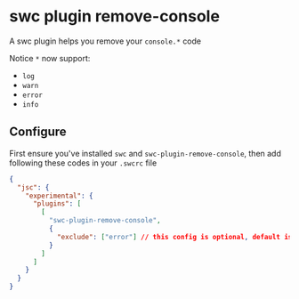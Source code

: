 # swc plugin remove-console

A swc plugin helps you remove your `console.*` code

Notice `*` now support:

- `log`
- `warn`
- `error`
- `info`

## Configure

First ensure you've installed `swc` and `swc-plugin-remove-console`, then add following these codes in your `.swcrc` file

```json
{
  "jsc": {
    "experimental": {
      "plugins": [
        [
          "swc-plugin-remove-console",
          {
            "exclude": ["error"] // this config is optional, default is [], you can pass `log`, `warn`, `error`, `info` to exclude some of them
          }
        ]
      ]
    }
  }
}

```
